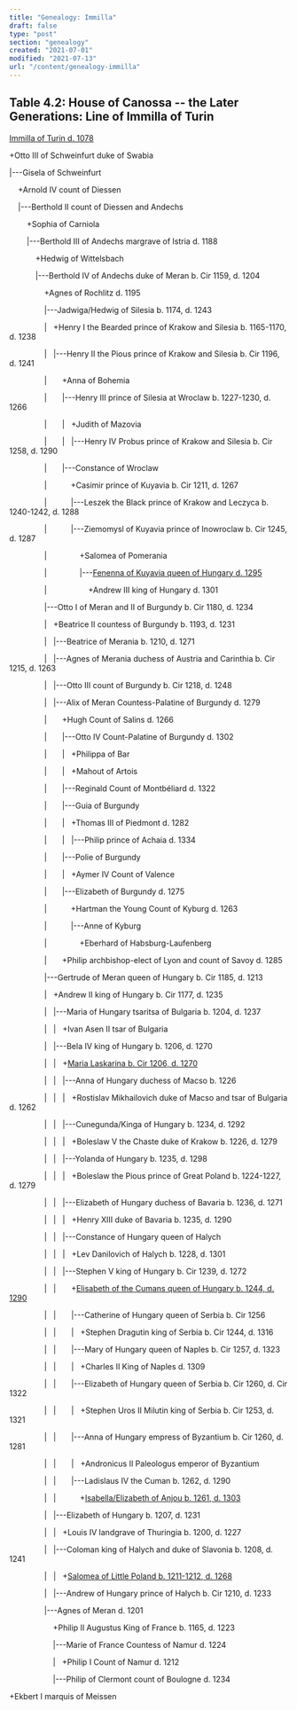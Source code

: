 ```yaml
---
title: "Genealogy: Immilla"
draft: false
type: "post"
section: "genealogy"
created: "2021-07-01"
modified: "2021-07-13"
url: "/content/genealogy-immilla"
---
```

## Table 4.2: House of Canossa -- the Later Generations: Line of Immilla of Turin


[Immilla of Turin d. 1078](/woman/128.html)  

+Otto III of Schweinfurt duke of Swabia   

|---Gisela of Schweinfurt   

    +Arnold IV count of Diessen   

    |---Berthold II count of Diessen and Andechs   

        +Sophia of Carniola   

        |---Berthold III of Andechs margrave of Istria d. 1188  

            +Hedwig of Wittelsbach   

            |---Berthold IV of Andechs duke of Meran b. Cir 1159, d. 1204  

                +Agnes of Rochlitz d. 1195  

                |---Jadwiga/Hedwig of Silesia b. 1174, d. 1243  

                |   +Henry I the Bearded prince of Krakow and Silesia b. 1165-1170, d. 1238  

                |   |---Henry II the Pious prince of Krakow and Silesia b. Cir 1196, d. 1241  

                |       +Anna of Bohemia   

                |       |---Henry III prince of Silesia at Wroclaw b. 1227-1230, d. 1266  

                |       |   +Judith of Mazovia   

                |       |   |---Henry IV Probus prince of Krakow and Silesia b. Cir 1258, d. 1290  

                |       |---Constance of Wroclaw   

                |           +Casimir prince of Kuyavia b. Cir 1211, d. 1267  

                |           |---Leszek the Black prince of Krakow and Leczyca b. 1240-1242, d. 1288  

                |           |---Ziemomysl of Kuyavia prince of Inowroclaw b. Cir 1245, d. 1287  

                |               +Salomea of Pomerania   

                |               |---[Fenenna of Kuyavia queen of Hungary d. 1295](/woman/26288.html)  

                |                   +Andrew III king of Hungary d. 1301  

                |---Otto I of Meran and II of Burgundy b. Cir 1180, d. 1234  

                |   +Beatrice II countess of Burgundy b. 1193, d. 1231  

                |   |---Beatrice of Merania b. 1210, d. 1271  

                |   |---Agnes of Merania duchess of Austria and Carinthia b. Cir 1215, d. 1263  

                |   |---Otto III count of Burgundy b. Cir 1218, d. 1248  

                |   |---Alix of Meran Countess-Palatine of Burgundy d. 1279  

                |       +Hugh Count of Salins d. 1266  

                |       |---Otto IV Count-Palatine of Burgundy d. 1302  

                |       |   +Philippa of Bar   

                |       |   +Mahout of Artois   

                |       |---Reginald Count of Montbéliard d. 1322  

                |       |---Guia of Burgundy   

                |       |   +Thomas III of Piedmont d. 1282  

                |       |   |---Philip prince of Achaia d. 1334  

                |       |---Polie of Burgundy   

                |       |   +Aymer IV Count of Valence   

                |       |---Elizabeth of Burgundy d. 1275  

                |           +Hartman the Young Count of Kyburg d. 1263  

                |           |---Anne of Kyburg   

                |               +Eberhard of Habsburg-Laufenberg   

                |       +Philip archbishop-elect of Lyon and count of Savoy d. 1285  

                |---Gertrude of Meran queen of Hungary b. Cir 1185, d. 1213  

                |   +Andrew II king of Hungary b. Cir 1177, d. 1235  

                |   |---Maria of Hungary tsaritsa of Bulgaria b. 1204, d. 1237  

                |   |   +Ivan Asen II tsar of Bulgaria   

                |   |---Bela IV king of Hungary b. 1206, d. 1270  

                |   |   +[Maria Laskarina b. Cir 1206, d. 1270](/woman/26208.html)  

                |   |   |---Anna of Hungary duchess of Macso b. 1226  

                |   |   |   +Rostislav Mikhailovich duke of Macso and tsar of Bulgaria d. 1262  

                |   |   |---Cunegunda/Kinga of Hungary b. 1234, d. 1292  

                |   |   |   +Boleslaw V the Chaste duke of Krakow b. 1226, d. 1279  

                |   |   |---Yolanda of Hungary b. 1235, d. 1298  

                |   |   |   +Boleslaw the Pious prince of Great Poland b. 1224-1227, d. 1279  

                |   |   |---Elizabeth of Hungary duchess of Bavaria b. 1236, d. 1271  

                |   |   |   +Henry XIII duke of Bavaria b. 1235, d. 1290  

                |   |   |---Constance of Hungary queen of Halych   

                |   |   |   +Lev Danilovich of Halych b. 1228, d. 1301  

                |   |   |---Stephen V king of Hungary b. Cir 1239, d. 1272  

                |   |       +[Elisabeth of the Cumans queen of Hungary b. 1244, d. 1290](/woman/26203.html)  

                |   |       |---Catherine of Hungary queen of Serbia b. Cir 1256  

                |   |       |   +Stephen Dragutin king of Serbia b. Cir 1244, d. 1316  

                |   |       |---Mary of Hungary queen of Naples b. Cir 1257, d. 1323  

                |   |       |   +Charles II King of Naples d. 1309  

                |   |       |---Elizabeth of Hungary queen of Serbia b. Cir 1260, d. Cir 1322  

                |   |       |   +Stephen Uros II Milutin king of Serbia b. Cir 1253, d. 1321  

                |   |       |---Anna of Hungary empress of Byzantium b. Cir 1260, d. 1281  

                |   |       |   +Andronicus II Paleologus emperor of Byzantium   

                |   |       |---Ladislaus IV the Cuman b. 1262, d. 1290  

                |   |           +[Isabella/Elizabeth of Anjou b. 1261, d. 1303](/woman/26192.html)  

                |   |---Elizabeth of Hungary b. 1207, d. 1231  

                |   |   +Louis IV landgrave of Thuringia b. 1200, d. 1227  

                |   |---Coloman king of Halych and duke of Slavonia b. 1208, d. 1241  

                |   |   +[Salomea of Little Poland b. 1211-1212, d. 1268](/woman/26155.html)  

                |   |---Andrew of Hungary prince of Halych b. Cir 1210, d. 1233  

                |---Agnes of Meran d. 1201  

                    +Philip II Augustus King of France b. 1165, d. 1223  

                    |---Marie of France Countess of Namur d. 1224  

                    |   +Philip I Count of Namur d. 1212  

                    |---Philip of Clermont count of Boulogne d. 1234  

+Ekbert I marquis of Meissen   




